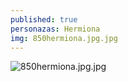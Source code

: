 ```yaml
---
published: true
personazas: Hermiona
img: 850hermiona.jpg.jpg
---
```

![850hermiona.jpg.jpg]({{site.baseurl}}/img/personazai/850hermiona.jpg.jpg)
